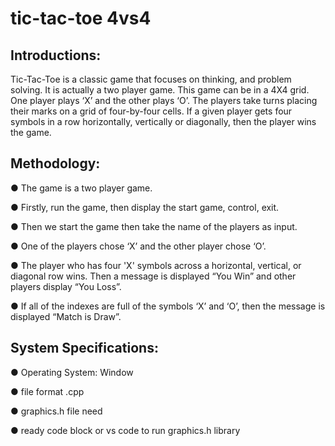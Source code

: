 #                            tic-tac-toe 4vs4

## Introductions:
Tic-Tac-Toe is a classic game that focuses on thinking, and problem solving. It is actually a two
player game. This game can be in a 4X4 grid. One player plays ‘X’ and the other plays ‘O’. The players take
turns placing their marks on a grid of four-by-four cells. If a given player gets four symbols in a row
horizontally, vertically or diagonally, then the player wins the game.
 
## Methodology:

● The game is a two player game.

● Firstly, run the game, then display the start game, control, exit.

● Then we start the game then take the name of the players as input.

● One of the players chose ‘X’ and the other player chose ‘O’.

● The player who has four 'X' symbols across a horizontal, vertical, or diagonal row wins. Then
a message is displayed “You Win” and other players display “You Loss”.

● If all of the indexes are full of the symbols ‘X’ and ‘O’, then the message is displayed “Match
is Draw”.

## System Specifications:

● Operating System: Window

● file format .cpp

● graphics.h file need

● ready code block or vs code to run graphics.h library
